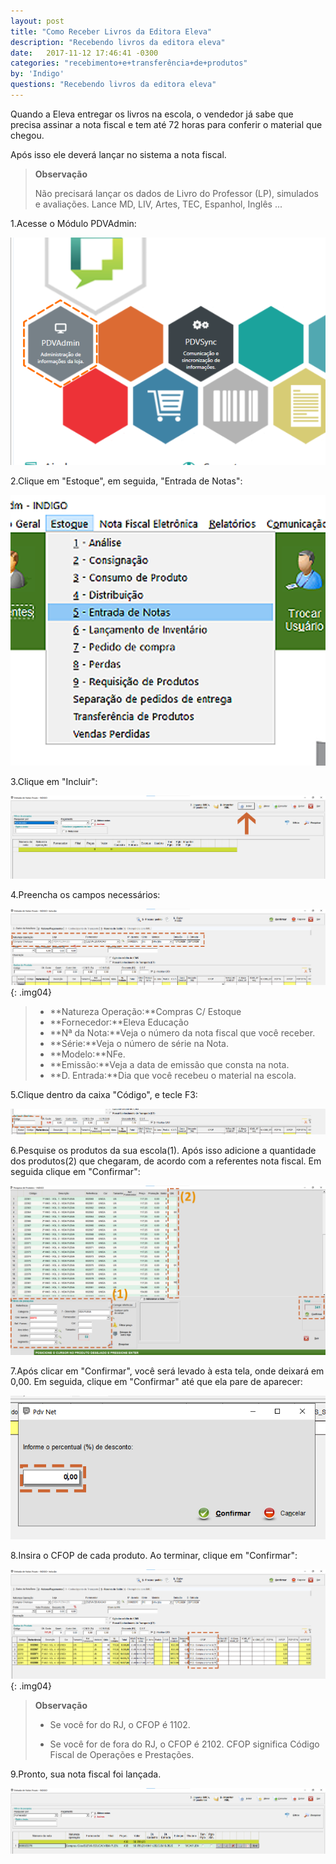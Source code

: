 ```yaml
---
layout: post
title: "Como Receber Livros da Editora Eleva"
description: "Recebendo livros da editora eleva"
date:   2017-11-12 17:46:41 -0300
categories: "recebimento+e+transferência+de+produtos"
by: 'Indigo'
questions: "Recebendo livros da editora eleva"
---
```


Quando a Eleva entregar os livros na escola, o vendedor já sabe que precisa assinar a nota fiscal e tem até 72 horas para conferir o material que chegou.

Após isso ele deverá lançar no sistema a nota fiscal.
>
>**Observação**
>
>Não precisará lançar os dados de Livro do Professor (LP), simulados e avaliações. Lance MD, LIV, Artes, TEC, Espanhol, Inglês ...

1.Acesse o Módulo PDVAdmin:

![](../../assets/img/romaneiodeprodutos/-03/01.png)

2.Clique em "Estoque", em seguida, "Entrada de Notas":

![](../../assets/img/romaneiodeprodutos/-03/02.png)

3.Clique em "Incluir":

![](../../assets/img/romaneiodeprodutos/-03/03.png)

4.Preencha os campos necessários:

![](../../assets/img/romaneiodeprodutos/-03/04.png)
{: .img04}
>
>* **Natureza Operação:**Compras C/ Estoque
>* **Fornecedor:**Eleva Educação
>* **Nª da Nota:**Veja o número da nota fiscal que você receber.
>* **Série:**Veja o número de série na Nota.
>* **Modelo:**NFe.
>* **Emissão:**Veja a data de emissão que consta na nota.
>* **D. Entrada:**Dia que você recebeu o material na escola.

5.Clique dentro da caixa "Código", e tecle F3:

![](../../assets/img/romaneiodeprodutos/-03/05.png)

6.Pesquise os produtos da sua escola(1). Após isso adicione a quantidade dos produtos(2) que chegaram, de acordo com a referentes nota fiscal. Em seguida clique em "Confirmar":

![](../../assets/img/romaneiodeprodutos/-03/06.png)

7.Após clicar em "Confirmar", você será levado à esta tela, onde deixará em 0,00. Em seguida, clique em "Confirmar" até que ela pare de aparecer:

![](../../assets/img/romaneiodeprodutos/-03/07.png)

8.Insira o CFOP de cada produto. Ao terminar, clique em "Confirmar":

![](../../assets/img/romaneiodeprodutos/-03/08.png)
{: .img04}
>
>**Observação**
>
>* Se você for do RJ, o CFOP é 1102.
>
>* Se você for de fora do RJ, o CFOP é 2102.
> CFOP significa Código Fiscal de Operações e Prestações.

9.Pronto, sua nota fiscal foi lançada.

![](../../assets/img/romaneiodeprodutos/-03/09.png)
